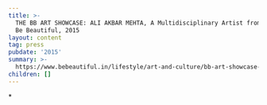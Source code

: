 ```yaml
---
title: >-
  THE BB ART SHOWCASE: ALI AKBAR MEHTA, A Multidisciplinary Artist from Mumbai,
  Be Beautiful, 2015
layout: content
tag: press
pubdate: '2015'
summary: >-
  https://www.bebeautiful.in/lifestyle/art-and-culture/bb-art-showcase-ali-akbar-mehta-multidisciplinary-artist-from-mumbai
children: []
---
```

\*
